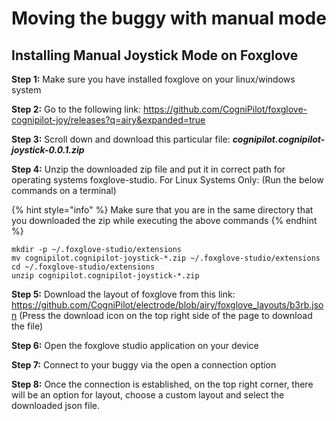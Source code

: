 # Moving the buggy with manual mode

## Installing Manual Joystick Mode on Foxglove

**Step 1:** Make sure you have installed foxglove on your linux/windows system

**Step 2:** Go to the following link:
	https://github.com/CogniPilot/foxglove-cognipilot-joy/releases?q=airy&expanded=true

**Step 3:** Scroll down and download this particular file: _**cognipilot.cognipilot-joystick-0.0.1.zip**_

**Step 4:** Unzip the downloaded zip file and put it in correct path for operating systems 	foxglove-studio. For Linux Systems Only: (Run the below commands on a terminal)

{% hint style="info" %}
Make sure that you are in the same directory that you downloaded the zip 	while executing the above commands
{% endhint %}

```
mkdir -p ~/.foxglove-studio/extensions 
mv cognipilot.cognipilot-joystick-*.zip ~/.foxglove-studio/extensions 
cd ~/.foxglove-studio/extensions 
unzip cognipilot.cognipilot-joystick-*.zip
```

**Step 5:** Download the layout of foxglove from this link:
	https://github.com/CogniPilot/electrode/blob/airy/foxglove_layouts/b3rb.json (Press the download icon on the top right side of the page to download the file)

**Step 6:** Open the foxglove studio application on your device

**Step 7:** Connect to your buggy via the open a connection option

**Step 8:** Once the connection is established, on the top right corner, there will be an 	option for layout, choose a custom layout and select the downloaded json file.

